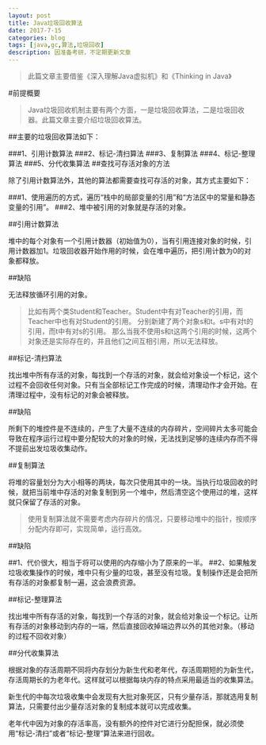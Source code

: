 ```yaml
---
layout: post
title: Java垃圾回收算法
date: 2017-7-15
categories: blog
tags: [java,gc,算法,垃圾回收]
description: 因准备考研，不定期更新文章
---
```


>此篇文章主要借鉴《深入理解Java虚拟机》和《Thinking in Java》

#前提概要

>Java垃圾回收机制主要有两个方面，一是垃圾回收算法，二是垃圾回收器。此篇文章主要介绍垃圾回收算法。

##主要的垃圾回收算法如下：

###1、引用计数算法
###2、标记-清扫算法
###3、复制算法
###4、标记-整理算法
###5、分代收集算法
##查找可存活对象的方法

除了引用计数算法外，其他的算法都需要查找可存活的对象，其方式主要如下： 

###1、使用遍历的方式，遍历“栈中的局部变量的引用”和“方法区中的常量和静态变量的引用”。
###2、堆中被引用的对象就是存活的对象。

##引用计数算法

堆中的每个对象有一个引用计数器（初始值为0），当有引用连接对象的时候，引用计数器加1。垃圾回收器开始作用的时候，会在堆中遍历，把引用计数为0的对象都释放。

##缺陷

无法释放循环引用的对象。

>比如有两个类Student和Teacher。Student中有对Teacher的引用，而Teacher中也有对Student的引用。 
分别新建了两个对象s和t。s中有对t的引用，而t中有对s的引用。 
那么当我不使用s和t这两个引用的时候，这两个对象还是实际存在的，并且他们之间互相引用，所以无法释放。

##标记-清扫算法

找出堆中所有存活的对象，每找到一个存活的对象，就会给对象设一个标记，这个过程不会回收任何对象。只有当全部标记工作完成的时候，清理动作才会开始。在清理过程中，没有标记的对象会被释放。

##缺陷

所剩下的堆控件是不连续的，产生了大量不连续的内存碎片，空间碎片太多可能会导致在程序运行过程中要分配较大的对象的时候，无法找到足够的连续内存而不得不提前出发垃圾收集动作。

##复制算法

将堆的容量划分为大小相等的两块，每次只使用其中的一块。当执行垃圾回收的时候，就把当前堆中存活的对象复制到另一个堆中，然后清空这个使用过的堆，这样就只保留了存活的对象。

>使用复制算法就不需要考虑内存碎片的情况，只要移动堆中的指针，按顺序分配内存即可，实现简单，运行高效。

##缺陷

##1、代价很大，相当于将可以使用的内存缩小为了原来的一半。
##2、如果触发垃圾收集操作的时候，堆中只有少量的垃圾，甚至没有垃圾。复制操作还是会把所有存活的对象都复制一遍，这会浪费资源。

##标记-整理算法

找出堆中所有存活的对象，每找到一个存活的对象，就会给对象设一个标记。让所有存活的对象移动到内存的一端，然后直接回收掉端边界以外的其他对象。（移动的过程不回收对象）

##分代收集算法

根据对象的存活周期不同将内存划分为新生代和老年代，存活周期短的为新生代，存活周期长的为老年代。这样就可以根据每块内存的特点采用最适当的收集算法。

新生代的中每次垃圾收集中会发现有大批对象死区，只有少量存活，那就选用复制算法，只需要付出少量存活对象的复制成本就可以完成收集。

老年代中因为对象的存活率高，没有额外的控件对它进行分配担保，就必须使用“标记-清扫”或者“标记-整理”算法来进行回收。
